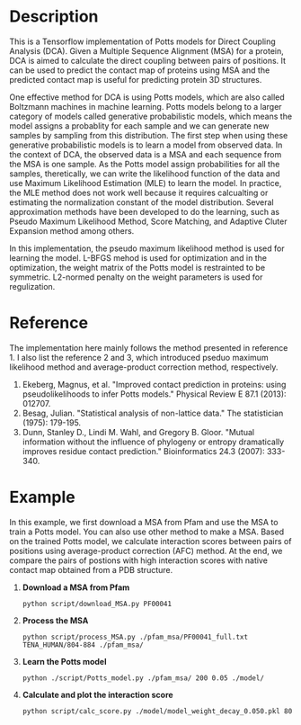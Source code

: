 # Description
This is a Tensorflow implementation of Potts models for Direct Coupling Analysis (DCA). 
Given a Multiple Sequence Alignment (MSA) for a protein, DCA is aimed to calculate the direct coupling between pairs of positions.
It can be used to predict the contact map of proteins using MSA and the predicted contact map is useful for 
predicting protein 3D structures.

One effective method for DCA is using Potts models, which are also called Boltzmann machines in machine learning.
Potts models belong to a larger category of models called generative probabilistic models, which means the model 
assigns a probablity for each sample and we can generate new samples by sampling from this distribution.
The first step when using these generative probabilistic models is to learn a model from observed data.
In the context of DCA, the observed data is a MSA and each sequence from the MSA is one sample.
As the Potts model assign probabilities for all the samples, theretically, we can write the likelihood
function of the data and use Maximum Likelihood Estimation (MLE) to learn the model.
In practice, the MLE method does not work well because it requires calcualting or estimating
the normalization constant of the model distribution. Several approximation methods have been developed
to do the learning, such as Pseudo Maximum Likelihood Method, Score Matching, and Adaptive Cluter Expansion method among others.

In this implementation, the pseudo maximum likelihood method is used for learning the model. L-BFGS mehod is used for optimization and 
in the optimization, the weight matrix of the Potts model is restrainted to be symmetric. L2-normed penalty on the weight parameters is used for regulization.

# Reference
The implementation here mainly follows the method presented in reference 1. I also list the reference 2 and 3, which introduced pseduo maximum likelihood method and average-product correction method, respectively.

1. Ekeberg, Magnus, et al. "Improved contact prediction in proteins: using pseudolikelihoods to infer Potts models." Physical Review E 87.1 (2013): 012707.
2. Besag, Julian. "Statistical analysis of non-lattice data." The statistician (1975): 179-195.
3. Dunn, Stanley D., Lindi M. Wahl, and Gregory B. Gloor. "Mutual information without the influence of phylogeny or entropy dramatically improves residue contact prediction." Bioinformatics 24.3 (2007): 333-340.

# Example
In this example, we first download a MSA from Pfam and use the MSA to train a Potts model. You can also use other method to make a MSA. Based on the trained Potts model, we calculate interaction scores between pairs of positions using average-product correction (AFC) method. At the end, we compare the pairs of postions with high interaction scores with native contact map obtained from a PDB structure.

1. **Download a MSA from Pfam**
	```
	python script/download_MSA.py PF00041
	```
	
2. **Process the MSA**
   ```
   python script/process_MSA.py ./pfam_msa/PF00041_full.txt TENA_HUMAN/804-884 ./pfam_msa/
   ```

3. **Learn the Potts model**
   ```
   python ./script/Potts_model.py ./pfam_msa/ 200 0.05 ./model/
   ```

4. **Calculate and plot the interaction score**
   ```
   python script/calc_score.py ./model/model_weight_decay_0.050.pkl 80
   ```
